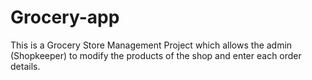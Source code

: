 # Grocery-app
This is a Grocery Store Management Project which allows the admin (Shopkeeper) to modify the products of the shop and enter each order details.
